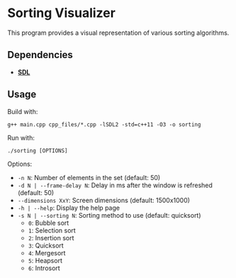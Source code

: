 # Sorting Visualizer

This program provides a visual representation of various sorting algorithms.

## Dependencies
*	<a href="https://www.libsdl.org/download-2.0.php"><b>SDL</b></a>

## Usage
Build with:
```
g++ main.cpp cpp_files/*.cpp -lSDL2 -std=c++11 -O3 -o sorting
```

Run with:
```
./sorting [OPTIONS]
```

Options:
*	```-n N```: Number of elements in the set (default: 50)
*	```-d N | --frame-delay N```: Delay in ms after the window is refreshed (default: 50)
*	```--dimensions XxY```: Screen dimensions (default: 1500x1000)
*	```-h | --help```: Display the help page
*	```-s N | --sorting N```: Sorting method to use (default: quicksort)
    - ```0```: Bubble sort
    - ```1```: Selection sort
    - ```2```: Insertion sort
    - ```3```: Quicksort
    - ```4```: Mergesort
    - ```5```: Heapsort
    - ```6```: Introsort